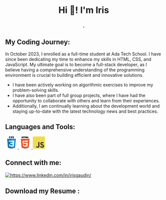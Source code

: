 <h1 align="center">Hi 👋! I'm Iris </h1>
<h3 align="center">.</h3>
<h2 align="left"> My Coding Journey: </h2>

<p>In October 2023, I enrolled as a full-time student at Ada Tech School. I have since been dedicating my time to enhance my skills in HTML, CSS, and JavaScript. 
My ultimate goal is to become a full-stack developer, as I believe having a comprehensive understanding of the programming environment is crucial to building efficient and innovative solutions.

- I have been actively working on algorithmic exercises to improve my problem-solving skills. 
- I have also been part of full group projects, where I have had the opportunity to collaborate with others and learn from their experiences. 
- Additionally, I am continually learning about the development world and staying up-to-date with the latest technology news and best practices.</p>
<p align="left">


<h2 align="left">Languages and Tools:</h2>
<p align="left"> <a href="https://www.w3schools.com/css/" target="_blank" rel="noreferrer"> <img src="https://raw.githubusercontent.com/devicons/devicon/master/icons/css3/css3-original-wordmark.svg" alt="css3" width="40" height="40"/> </a> <a href="https://www.w3.org/html/" target="_blank" rel="noreferrer"> <img src="https://raw.githubusercontent.com/devicons/devicon/master/icons/html5/html5-original-wordmark.svg" alt="html5" width="40" height="40"/> </a> <a href="https://developer.mozilla.org/en-US/docs/Web/JavaScript" target="_blank" rel="noreferrer"> <img src="https://raw.githubusercontent.com/devicons/devicon/master/icons/javascript/javascript-original.svg" alt="javascript" width="40" height="40"/> </a> </p>

<h2 align="left">Connect with me:</h2>
<p align="left">
<a href="https://linkedin.com/in/https://www.linkedin.com/in/irisgaudin/" target="blank"><img align="center" src="https://raw.githubusercontent.com/rahuldkjain/github-profile-readme-generator/master/src/images/icons/Social/linked-in-alt.svg" alt="https://www.linkedin.com/in/irisgaudin/" height="30" width="40" /></a>
</p>

<h2 align="left">Download my Resume :</h2>
